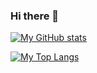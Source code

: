 ### Hi there 👋

[![My GitHub stats](https://github-readme-stats.vercel.app/api?username=mmaless&theme=dracula)](https://github.com/mmaless)

[![My Top Langs](https://github-readme-stats.vercel.app/api/top-langs/?username=mmaless&layout=compact&theme=dracula)](https://github.com/mmaless)
